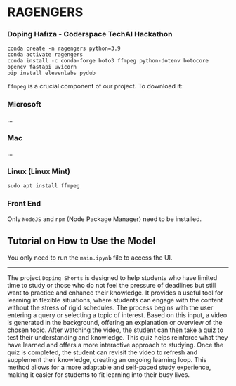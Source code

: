# RAGENGERS
### Doping Hafıza - Coderspace TechAI Hackathon


```
conda create -n ragengers python=3.9
conda activate ragengers
conda install -c conda-forge boto3 ffmpeg python-dotenv botocore opencv fastapi uvicorn
pip install elevenlabs pydub
```

`ffmpeg` is a crucial component of our project. To download it:

### Microsoft
...

### Mac
...

### Linux (Linux Mint)
```
sudo apt install ffmpeg
```

### Front End

Only `NodeJS` and `npm` (Node Package Manager) need to be installed.

## Tutorial on How to Use the Model
You only need to run the `main.ipynb` file to access the UI.

-----------------------------------------------------------------------------------------------------------------------------
The project `Doping Shorts` is designed to help students who have limited time to study or those who do not feel the pressure of deadlines but still want to practice and enhance their knowledge. It provides a useful tool for learning in flexible situations, where students can engage with the content without the stress of rigid schedules. The process begins with the user entering a query or selecting a topic of interest. Based on this input, a video is generated in the background, offering an explanation or overview of the chosen topic. After watching the video, the student can then take a quiz to test their understanding and knowledge. This quiz helps reinforce what they have learned and offers a more interactive approach to studying. Once the quiz is completed, the student can revisit the video to refresh and supplement their knowledge, creating an ongoing learning loop. This method allows for a more adaptable and self-paced study experience, making it easier for students to fit learning into their busy lives.
